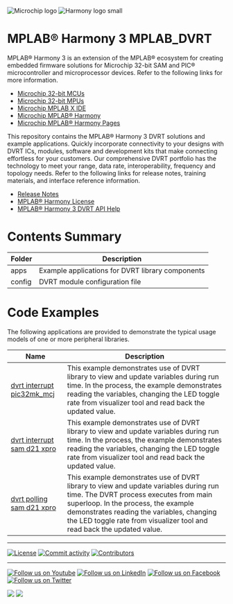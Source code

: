 ﻿![Microchip logo](https://raw.githubusercontent.com/wiki/Microchip-MPLAB-Harmony/Microchip-MPLAB-Harmony.github.io/images/microchip_logo.png)
![Harmony logo small](https://raw.githubusercontent.com/wiki/Microchip-MPLAB-Harmony/Microchip-MPLAB-Harmony.github.io/images/microchip_mplab_harmony_logo_small.png)

# MPLAB® Harmony 3 MPLAB_DVRT

MPLAB® Harmony 3 is an extension of the MPLAB® ecosystem for creating embedded firmware solutions for Microchip 32-bit SAM and PIC® microcontroller and microprocessor devices.  Refer to the following links for more information.

- [Microchip 32-bit MCUs](https://www.microchip.com/design-centers/32-bit)
- [Microchip 32-bit MPUs](https://www.microchip.com/design-centers/32-bit-mpus)
- [Microchip MPLAB X IDE](https://www.microchip.com/mplab/mplab-x-ide)
- [Microchip MPLAB® Harmony](https://www.microchip.com/mplab/mplab-harmony)
- [Microchip MPLAB® Harmony Pages](https://microchip-mplab-harmony.github.io/)

This repository contains the MPLAB® Harmony 3 DVRT solutions and example applications. Quickly incorporate connectivity to your designs with DVRT ICs, modules, software and development kits that make connecting effortless for your customers. Our comprehensive DVRT portfolio has the technology to meet your range, data rate, interoperability, frequency and topology needs. Refer to the following links for release notes, training materials, and interface reference information.

- [Release Notes](./release_notes.md)
- [MPLAB® Harmony License](Microchip_SLA001.md)
- [MPLAB® Harmony 3 DVRT API Help](https://onlinedocs.microchip.com/oxy/GUID-34740197-4979-46C4-A6BB-D612C6F9FCEF-en-US-1/index.html)

# Contents Summary

| Folder     | Description                                               |
| ---        | ---                                                       |
| apps       | Example applications for DVRT library components     |
| config     | DVRT module configuration file                       |


# Code Examples

The following applications are provided to demonstrate the typical usage models of one or more peripheral libraries.

| Name | Description |
| ---- | ----------- |
| [dvrt interrupt pic32mk_mcj](https://onlinedocs.microchip.com/oxy/GUID-34740197-4979-46C4-A6BB-D612C6F9FCEF-en-US-1/GUID-57603583-2F2A-4B01-90F4-6FA0A6E78DBF.html) | This example demonstrates use of DVRT library to view and update variables during run time. In the process, the example demonstrates reading the variables, changing the LED toggle rate from visualizer tool and read back the updated value. |
| [dvrt interrupt sam d21 xpro](https://onlinedocs.microchip.com/oxy/GUID-34740197-4979-46C4-A6BB-D612C6F9FCEF-en-US-1/GUID-A679AE69-3779-43E5-B9EE-A5D88D3759A4.html) | This example demonstrates use of DVRT library to view and update variables during run time. In the process, the example demonstrates reading the variables, changing the LED toggle rate from visualizer tool and read back the updated value.|
| [dvrt polling sam d21 xpro](https://onlinedocs.microchip.com/oxy/GUID-34740197-4979-46C4-A6BB-D612C6F9FCEF-en-US-1/GUID-9F52A8B1-F438-4FDF-8A55-FAFC8062AC3F.html) | This example demonstrates use of DVRT library to view and update variables during run time. The DVRT process executes from main superloop. In the process, the example demonstrates reading the variables, changing the LED toggle rate from visualizer tool and read back the updated value. |

____

[![License](https://img.shields.io/badge/license-Harmony%20license-orange.svg)](https://github.com/Microchip-MPLAB-Harmony/mplab_dvrt/blob/master/mplab_harmony_license.md)
[![Commit activity](https://img.shields.io/github/commit-activity/y/Microchip-MPLAB-Harmony/mplab_dvrt.svg)](https://github.com/Microchip-MPLAB-Harmony/mplab_dvrt/graphs/commit-activity)
[![Contributors](https://img.shields.io/github/contributors-anon/Microchip-MPLAB-Harmony/mplab_dvrt.svg)]()

____

[![Follow us on Youtube](https://img.shields.io/badge/Youtube-Follow%20us%20on%20Youtube-red.svg)](https://www.youtube.com/user/MicrochipTechnology)
[![Follow us on LinkedIn](https://img.shields.io/badge/LinkedIn-Follow%20us%20on%20LinkedIn-blue.svg)](https://www.linkedin.com/company/microchip-technology)
[![Follow us on Facebook](https://img.shields.io/badge/Facebook-Follow%20us%20on%20Facebook-blue.svg)](https://www.facebook.com/microchiptechnology/)
[![Follow us on Twitter](https://img.shields.io/twitter/follow/MicrochipTech.svg?style=social)](https://twitter.com/MicrochipTech)

[![](https://img.shields.io/github/stars/Microchip-MPLAB-Harmony/mplab_dvrt.svg?style=social)]()
[![](https://img.shields.io/github/watchers/Microchip-MPLAB-Harmony/mplab_dvrt.svg?style=social)]()


